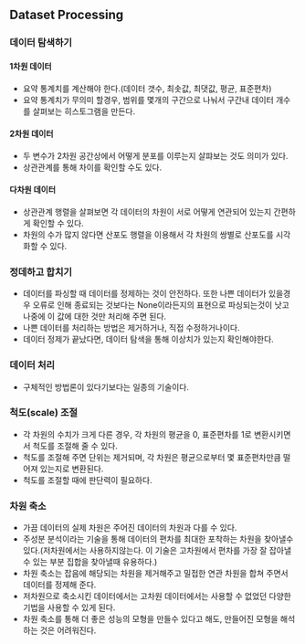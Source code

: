 ## Dataset Processing

### 데이터 탐색하기
#### 1차원 데이터
- 요약 통계치를 계산해야 한다.(데이터 갯수, 최솟값, 최댓값, 평균, 표준편차)
- 요약 통계치가 무의미 할경우, 범위를 몇개의 구간으로 나눠서 구간내 데이터 개수를 살펴보는 히스토그램을 만든다.

#### 2차원 데이터
- 두 변수가 2차원 공간상에서 어떻게 분포를 이루는지 살퍄보는 것도 의미가 있다.
- 상관관계를 통해 차이를 확인할 수도 있다.

#### 다차원 데이터
- 상관관계 행렬을 살펴보면 각 데이터의 차원이 서로 어떻게 연관되어 있는지 간편하게 확인할 수 있다.
- 차원의 수가 많지 않다면 산포도 행렬을 이용해서 각 차원의 쌍별로 산포도를 시각화할 수 있다.

### 정데하고 합치기
- 데이터를 파싱할 때 데이터를 정제하는 것이 안전하다. 또한 나쁜 데이터가 있을경우 오류로 인해 종료되는 것보다는 None이라든지의 표현으로 파싱되는것이 낫고 나중에 이 값에 대한 것만 처리해 주면 된다.
- 나쁜 데이터를 처리하는 방법은 제거하거나, 직접 수정하거나이다.
- 데이터 정제가 끝났다면, 데이터 탐색을 통해 이상치가 있는지 확인해야한다.

### 데이터 처리
- 구체적인 방법론이 있다기보다는 일종의 기술이다.

### 척도(scale) 조절
- 각 차원의 수치가 크게 다른 경우, 각 차원의 평균을 0, 표준편차를 1로 변환시키면서 척도를 조절해 줄 수 있다.
- 척도를 조절해 주면 단위는 제거되며, 각 차원은 평균으로부터 몇 표준편차만큼 떨어져 있는지로 변환된다.
- 척도를 조절할 때에 판단력이 필요하다.

### 차원 축소
- 가끔 데이터의 실제 차원은 주어진 데이터의 차원과 다를 수 있다.
- 주성분 분석이라는 기술을 통해 데이터의 편차를 최대한 포착하는 차원을 찾아낼수 있다.(저차원에서는 사용하지않는다. 이 기술은 고차원에서 편차를 가장 잘 잡아낼수 있는 부분 집합을 찾아낼때 유용하다.)
- 차원 축소는 잡음에 해당되는 차원을 제거해주고 밀접한 연관 차원을 합쳐 주면서 데이터를 정제해 준다.
- 저차원으로 축소시킨 데이터에서는 고차원 데이터에서는 사용할 수 없었던 다양한 기법을 사용할 수 있게 된다.
- 차원 축소를 통해 더 좋은 성능의 모형을 만들수 있다고 해도, 만들어진 모형을 해석하는 것은 어려워진다.